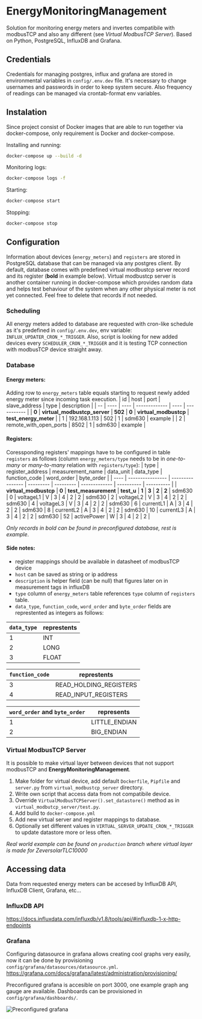 # EnergyMonitoringManagement
Solution for monitoring energy meters and invertes compatibile with modbusTCP and also any different (see *Virtual ModbusTCP Server*). Based on Python, PostgreSQL, InfluxDB and Grafana.

## Credentials
Credentials for managing postgres, influx and grafana are stored in environmental variables in `config/.env.dev` file. It's necessary to change usernames and 
passwords in order to keep system secure. Also frequency of readings can be managed via crontab-format env variables.


## Instalation
Since project consist of Docker images that are able to run together via docker-compose, 
only requirement is Docker and docker-compose. 

Installing and running:
```bash
docker-compose up --build -d
```

Monitoring logs:
```bash
docker-compose logs -f
```

Starting:
```bash
docker-compose start 
```

Stopping:
```bash
docker-compose stop 
```

## Configuration
Information about devices (`energy_meters`) and `registers` are stored in PostgreSQL database that can be managed via any 
postgres client. By default, database comes with predefined virtual modbustcp server record and its register (**bold** in example below). Virtual modbustcp server is another container running in docker-compose which provides random data and helps test behaviour of the system when any other physical meter is not yet connected. Feel free to delete that records if not needed.

### Scheduling 
All energy meters added to database are requested with cron-like schedule as it's predefined in `config/.env.dev`, env variable: `INFLUX_UPDATER_CRON_*_TRIGGER`. Also, script is looking for new added devices every `SCHEDULER_CRON_*_TRIGGER` and it is testing TCP connection with modbusTCP device straight away.

### Database

#### Energy meters:
Adding row to `energy_meters` table equals starting to request newly added energy meter since incoming task execution. 
| id | host | port | slave_address | type | description |
| -- | ---- | ---- | ------------- | ---- | ----------- |
| **0** | **virtual_modbustcp_server** | **502** | **0** | **virtual_modbustcp** | **test_energy_meter** |
| 1 | 192.168.1.113 | 502 | 1 | sdm630 | example |
| 2 | remote_with_open_ports | 8502 | 1 | sdm630 | example | 

#### Registers:
Coressponding registers' mappings have to be configured in table `registers` as follows (column `energy_meters/type` needs to be in *one-to-many* or *many-to-many* relation with `registers/type`):
| type | register_address | measurement_name | data_unit | data_type | function_code | word_order | byte_order |
| ---- | ---------------- | ---------------- | --------- | --------- | ------------- | ---------- | ---------- |
| **virtual_modbustcp** | **0** | **test_measurement** | **test_u** | **1** | **3** | **2** | **2** |
 sdm630          |       0 | voltageL1              | V        | 3    |            4 | 2 | 2 |
 sdm630          |       2 | voltageL2              | V        | 3    |            4 | 2 | 2 |
 sdm630          |       4 | voltageL3              | V        | 3    |            4 | 2 | 2 |
 sdm630          |       6 | currentL1              | A        | 3    |            4 | 2 | 2 |
 sdm630          |       8 | currentL2              | A        | 3    |            4 | 2 | 2 |
 sdm630          |      10 | currentL3              | A        | 3    |            4 | 2 | 2 |
 sdm630          |      52 | activePower            | W        | 3    |            4 | 2 | 2 |

*Only records in bold can be found in preconfigured database, rest is example*.

#### Side notes:
* register mappings should be available in datasheet of modbusTCP device
* `host` can be saved as string or ip address
* `description` is helper field (can be null) that figures later on in measurement tags in influxDB
* `type` column of `energy_meters` table references `type` column of `registers` table.
* `data_type`, `function_code`, `word_order` and `byte_order` fields are represtented as integers as follows:

| `data_type` | represtents |
| ----------- | ----------- |
| 1 | INT |
| 2 | LONG | 
| 3 | FLOAT |


| `function_code` | represtents |
| --------------- | ----------- |
| 3 | READ_HOLDING_REGISTERS |
| 4 | READ_INPUT_REGISTERS |


| `word_order` and `byte_order` | represents |
| ----------------------------- | ---------- |
| 1 | LITTLE_ENDIAN |
| 2 | BIG_ENDIAN |


### Virtual ModbusTCP Server
It is possible to make virtual layer between devices that not support modbusTCP and **EnergyMonitoringManagement**. 
1. Make folder for virtual device, add default `Dockerfile`, `Pipfile` and `server.py` from `virtual_modbustcp_server` directory.
2. Write own script that access data from not compatibile device.
3. Override `VirtualModbusTCPServer().set_datastore()` method as in `virtual_modbutcp_server/test.py`.
4. Add build to `docker-compose.yml`
5. Add new virtual server and register mappings to database.
6. Optionally set different values in `VIRTUAL_SERVER_UPDATE_CRON_*_TRIGGER` to update datastore more or less often.

*Real world example can be found on `production` branch where virtual layer is made for ZeversolarTLC10000*



## Accessing data
Data from requested energy meters can be accesed by InfluxDB API, InfluxDB Client, Grafana, etc...

### InfluxDB API
https://docs.influxdata.com/influxdb/v1.8/tools/api/#influxdb-1-x-http-endpoints

### Grafana
Configuring datasource in grafana allows creating cool graphs very easily, now it can be done by provisioning `config/grafana/datasources/datasource.yml`.
https://grafana.com/docs/grafana/latest/administration/provisioning/

Preconfigured grafana is accesible on port 3000, one example graph ang gauge are available. Dashboards can be provisioned in `config/grafana/dashboards/`.

![Preconfigured grafana](https://i.imgur.com/snvWfxY.png)
